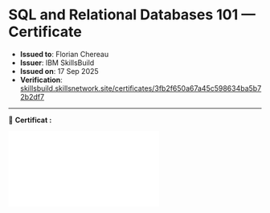 # SQL and Relational Databases 101 — Certificate

- **Issued to**: Florian Chereau  
- **Issuer**: IBM SkillsBuild  
- **Issued on**: 17 Sep 2025  
- **Verification**: [skillsbuild.skillsnetwork.site/certificates/3fb2f650a67a45c598634ba5b72b2df7](https://courses.skillsbuild.skillsnetwork.site/certificates/3fb2f650a67a45c598634ba5b72b2df7)  

---

📄 **Certificat :**

![Certificat SQL](./IBM%20DB0101EN%20Certificate%20_%20IBM%20SkillsBuild.pdf)
